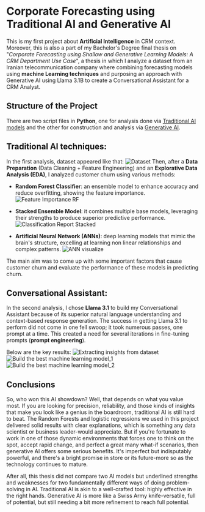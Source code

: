 # Corporate Forecasting using Traditional AI and Generative AI

This is my first project about **Artificial Intelligence** in CRM context. Moreover, this is also a part of my Bachelor's Degree final thesis on "*Corporate Forecasting using Shallow and Generative Learning Models: A CRM Department Use Case*", a thesis in which I analyze a dataset from an Iranian telecommunication company where combining forecasting models using **machine Learning techniques** and purposing an approach with Generative AI using Llama 3.1B to create a Conversational Assistant for a CRM Analyst.

## Structure of the Project
There are two script files in **Python**, one for analysis done via [Traditional AI models](Trad-AI.ipynb) and the other for construction and analysis via [Generative AI](Chatbot-test.py).

## Traditional AI techniques:
In the first analysis, dataset appeared like that: ![Dataset](https://github.com/user-attachments/assets/35f78923-8ea1-478a-a25c-f5a36d9d6a5b)
Then, after a **Data Preparation** (Data Cleaning + Feature Engineering) and an **Explorative Data Analysis (EDA)**, I analyzed customer churn using various methods:
* **Random Forest Classifier**: an ensemble model to enhance accuracy and reduce overfitting, showing the feature importance.
![Feature Importance RF](https://github.com/user-attachments/assets/e260912c-274c-4b42-ab32-0f64d7286bb6)

* **Stacked Ensemble Model**: it combines multiple base models, leveraging their strengths to produce superior predictive performance.
![Classification Report Stacked](https://github.com/user-attachments/assets/612a5d63-18db-453d-b0d5-7c38f3e244d5)

* **Artificial Neural Network (ANNs)**: deep learning models that mimic the brain's structure, excelling at learning non linear relationships and complex patterns.
![ANN visualize](https://github.com/user-attachments/assets/fb48118f-dc08-4096-97fb-910fdb4ae0e7)

The main aim was to come up with some important factors that cause customer churn and evaluate the performance of these models in predicting churn.

## Conversational Assistant:
In the second analysis, I chose **Llama 3.1** to build my Conversational Assistant because of its superior natural language understanding and context-based response generation. The success in getting Llama 3.1 to perform did not come in one fell swoop; it took numerous passes, one prompt at a time. This created a need for several iterations in fine-tuning prompts (**prompt engineering**).

Below are the key results:
![Extracting insights from dataset](https://github.com/user-attachments/assets/7668f69b-bb64-4529-9278-67ee512ac989)
![Build the best machine learning model_1](https://github.com/user-attachments/assets/5fe69ee1-e558-47c4-83ab-ed824e1e7946) ![Build the best machine learning model_2](https://github.com/user-attachments/assets/b98ab09d-24be-492b-8849-fa15b57a3e65)

## Conclusions
So, who won this AI showdown? Well, that depends on what you value most. If you are looking for precision, reliability, and those kinds of insights that make you look like a genius in the boardroom, traditional AI is still hard to beat. The Random Forests and logistic regressions we used in this project delivered solid results with clear explanations, which is something any data scientist or business leader-would appreciate. But if you're fortunate to work in one of those dynamic environments that forces one to think on the spot, accept rapid change, and perfect a great many what-if scenarios, then generative AI offers some serious benefits. It's imperfect but indisputably powerful, and there's a bright promise in store or its future-more so as the technology continues to mature. 

After all, this thesis did not compare two AI models but underlined strengths and weaknesses for two fundamentally different ways of doing problem-solving in AI. Traditional AI is akin to a well-crafted tool: highly effective in the right hands. Generative AI is more like a Swiss Army knife-versatile, full of potential, but still needing a bit more refinement to reach full potential.

